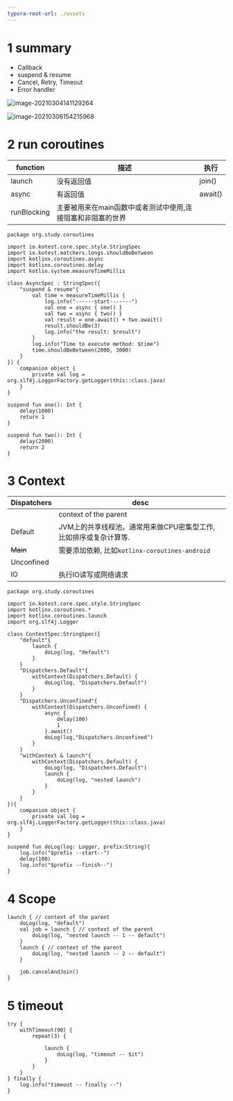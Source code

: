 ```yaml
---
typora-root-url: ./assets
---
```


# 1 summary

- Callback
- suspend & resume
- Cancel, Retry, Timeout
- Error handler


![image-20210304141129264](/image-20210304141129264.png)

![image-20210306154215968](/image-20210306154215968.png)



# 2 run coroutines

| function    | 描述                                                        | 执行    |
| ----------- | ----------------------------------------------------------- | ------- |
| launch      | 没有返回值                                                  | join()  |
| async       | 有返回值                                                    | await() |
| runBlocking | 主要被用来在main函数中或者测试中使用,连接阻塞和非阻塞的世界 |         |

```
package org.study.coroutines

import io.kotest.core.spec.style.StringSpec
import io.kotest.matchers.longs.shouldBeBetween
import kotlinx.coroutines.async
import kotlinx.coroutines.delay
import kotlin.system.measureTimeMillis

class AsyncSpec : StringSpec({
    "suspend & resume"{
        val time = measureTimeMillis {
            log.info("------start-------")
            val one = async { one() }
            val two = async { two() }
            val result = one.await() + two.await()
            result.shouldBe(3)
            log.info("the result: $result")
        }
        log.info("Time to execute method: $time")
        time.shouldBeBetween(2000, 3000)
    }
}) {
    companion object {
        private val log = org.slf4j.LoggerFactory.getLogger(this::class.java)
    }
}

suspend fun one(): Int {
    delay(1000)
    return 1
}

suspend fun two(): Int {
    delay(2000)
    return 2
}
```

# 3 Context

| Dispatchers | desc                                                         |
| ----------- | ------------------------------------------------------------ |
|             | context of the parent                                        |
| Default     | JVM上的共享线程池。通常用来做CPU密集型工作, 比如排序或复杂计算等. |
| ~~Main~~    | 需要添加依赖, 比如`kotlinx-coroutines-android`               |
| Unconfined  |                                                              |
| IO          | 执行IO读写或网络请求                                         |

```
package org.study.coroutines

import io.kotest.core.spec.style.StringSpec
import kotlinx.coroutines.*
import kotlinx.coroutines.launch
import org.slf4j.Logger

class ContextSpec:StringSpec({
    "default"{
        launch {
            doLog(log, "default")
        }
    }
    "Dispatchers.Default"{
        withContext(Dispatchers.Default) {
            doLog(log, "Dispatchers.Default")
        }
    }
    "Dispatchers.Unconfined"{
        withContext(Dispatchers.Unconfined) {
            async {
                delay(100)
                1
            }.await()
            doLog(log,"Dispatchers.Unconfined")
        }
    }
    "withContext & launch"{
        withContext(Dispatchers.Default) {
            doLog(log, "Dispatchers.Default")
            launch {
                doLog(log, "nested launch")
            }
        }
    }
}){
    companion object {
        private val log = org.slf4j.LoggerFactory.getLogger(this::class.java)
    }
}

suspend fun doLog(log: Logger, prefix:String){
    log.info("$prefix --start--")
    delay(100)
    log.info("$prefix --finish--")
}
```

# 4 Scope

```
launch { // context of the parent
    doLog(log, "default")
    val job = launch { // context of the parent
        doLog(log, "nested launch -- 1 -- default")
    }
    launch { // context of the parent
        doLog(log, "nested launch -- 2 -- default")
    }

    job.cancelAndJoin()
}
```

# 5 timeout

```
try {
    withTimeout(90) {
        repeat(3) {

            launch {
                doLog(log, "timeout -- $it")
            }
        }
    }
} finally {
    log.info("timeout -- finally --")
}
```





